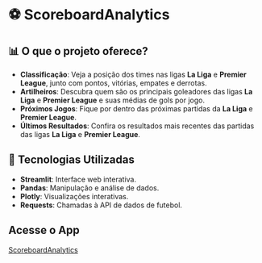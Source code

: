 # ⚽ ScoreboardAnalytics

## 📊 O que o projeto oferece?

- **Classificação**: Veja a posição dos times nas ligas **La Liga** e **Premier League**, junto com pontos, vitórias, empates e derrotas.
- **Artilheiros**: Descubra quem são os principais goleadores das ligas **La Liga** e **Premier League** e suas médias de gols por jogo.
- **Próximos Jogos**: Fique por dentro das próximas partidas da **La Liga** e **Premier League**.
- **Últimos Resultados**: Confira os resultados mais recentes das partidas das ligas **La Liga** e **Premier League**.

## 🚀 Tecnologias Utilizadas

- **Streamlit**: Interface web interativa.
- **Pandas**: Manipulação e análise de dados.
- **Plotly**: Visualizações interativas.
- **Requests**: Chamadas à API de dados de futebol.

## Acesse o App

[ScoreboardAnalytics](https://scoreboardanalytics-hie5gdncdjywsyxqp9buss.streamlit.app)
